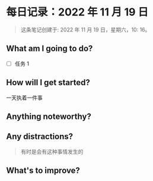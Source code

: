 # 每日记录：2022 年 11 月 19 日

> 这条笔记创建于: 2022 年 11 月 19 日，星期六，10: 16。

## What am I going to do?

- [ ] 任务 1

## How will I get started?

一天执着一件事

## Anything noteworthy?

<!-- 记单词 -->
<!-- 30 days of xxx -->
<!-- 一日一句 -->
<!-- 一日一歌 -->

## Any distractions?

> 有时是会有这种事情发生的

## What's to improve?
